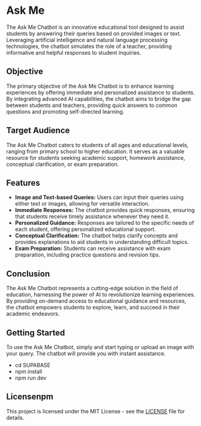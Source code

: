 # Ask Me

The Ask Me Chatbot is an innovative educational tool designed to assist students by answering their queries based on provided images or text. Leveraging artificial intelligence and natural language processing technologies, the chatbot simulates the role of a teacher, providing informative and helpful responses to student inquiries.

## Objective

The primary objective of the Ask Me Chatbot is to enhance learning experiences by offering immediate and personalized assistance to students. By integrating advanced AI capabilities, the chatbot aims to bridge the gap between students and teachers, providing quick answers to common questions and promoting self-directed learning.

## Target Audience

The Ask Me Chatbot caters to students of all ages and educational levels, ranging from primary school to higher education. It serves as a valuable resource for students seeking academic support, homework assistance, conceptual clarification, or exam preparation.

## Features

- **Image and Text-based Queries:** Users can input their queries using either text or images, allowing for versatile interaction.
- **Immediate Responses:** The chatbot provides quick responses, ensuring that students receive timely assistance whenever they need it.
- **Personalized Guidance:** Responses are tailored to the specific needs of each student, offering personalized educational support.
- **Conceptual Clarification:** The chatbot helps clarify concepts and provides explanations to aid students in understanding difficult topics.
- **Exam Preparation:** Students can receive assistance with exam preparation, including practice questions and revision tips.

## Conclusion

The Ask Me Chatbot represents a cutting-edge solution in the field of education, harnessing the power of AI to revolutionize learning experiences. By providing on-demand access to educational guidance and resources, the chatbot empowers students to explore, learn, and succeed in their academic endeavors.

## Getting Started

To use the Ask Me Chatbot, simply and start typing or upload an image with your query. The chatbot will provide you with instant assistance.

- cd SUPABASE
- npm install
- npm run dev

## Licensenpm

This project is licensed under the MIT License - see the [LICENSE](LICENSE) file for details.
